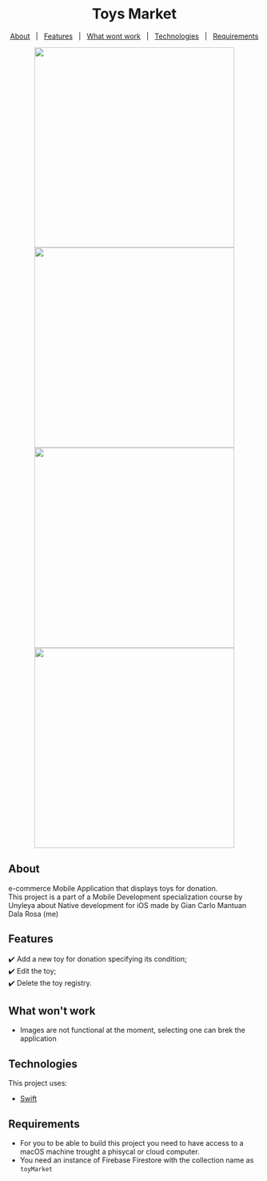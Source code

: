 <h1 align="center">Toys Market</h1>

<p align="center">
  <a href="#About">About</a> &#xa0; | &#xa0; 
  <a href="#Features">Features</a> &#xa0; | &#xa0;
  <a href="#What-wont-work">What wont work</a> &#xa0; | &#xa0;
  <a href="#Technologies">Technologies</a> &#xa0; | &#xa0;
  <a href="#Requirements">Requirements</a>
</p>

<div align="center">
  <img src="https://user-images.githubusercontent.com/28939811/148687372-096ae4d5-a1b8-4f96-b880-f4e779e017c6.png" height="400" />
  <img src="https://user-images.githubusercontent.com/28939811/148687378-3e575bd7-5ade-4d12-864c-a93f35826c09.png" height="400" />
  <img src="https://user-images.githubusercontent.com/28939811/148687383-0d5b804a-abff-4338-81d3-3a2aa4e5bfbd.png" height="400" />
  <img src="https://user-images.githubusercontent.com/28939811/148687385-08c6f93e-9cf1-47bf-9c67-0099d586c89a.png" height="400" />
  
</div>

## About ##

e-commerce Mobile Application that displays toys for donation.\
This project is a part of a Mobile Development specialization course by Unyleya about Native development for iOS made by Gian Carlo Mantuan Dala Rosa (me)

## Features ##

✔️ Add a new toy for donation specifying its condition;\
✔️ Edit the toy;\
✔️ Delete the toy registry.

## What won't work ##
- Images are not functional at the moment, selecting one can brek the application

## Technologies ##

This project uses:

- [Swift](https://developer.apple.com/swift/)

## Requirements ##

- For you to be able to build this project you need to have access to a macOS machine trought a phisycal or cloud computer.
- You need an instance of Firebase Firestore with the collection name as `toyMarket`
